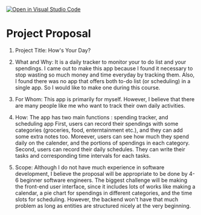 [![Open in Visual Studio Code](https://classroom.github.com/assets/open-in-vscode-c66648af7eb3fe8bc4f294546bfd86ef473780cde1dea487d3c4ff354943c9ae.svg)](https://classroom.github.com/online_ide?assignment_repo_id=8395547&assignment_repo_type=AssignmentRepo)
# Project Proposal
1. Project Title: How's Your Day?
2. What and Why: 
  It is a daily tracker to monitor your to do list and your spendings. I came out to make this app because I found it necessary to stop wasting so much money and time everyday by tracking them. Also, I found there was no app that offers both to-do list (or scheduling) in a single app. So I would like to make one during this course.

3. For Whom:
This app is primarily for myself. However, I believe that there are many people like me who want to track their own daily activities.

4. How:
The app has two main functions : spending tracker, and scheduling app
First, users can record their spendings with some categories (groceries, food, enterntainment etc.), and they can add some extra notes too. Moreever, users can see how much they spend daily on the calender, and the portions of spendings in each category. 
Second, users can record their daily schedules. They can write their tasks and corresponding time intervals for each tasks. 

5. Scope:
Although I do not have much experience in software development, I believe the proposal will be appropriate to be done by 4-6 beginner software engineers. The biggest challenge will be making the front-end user interface, since it includes lots of works like making a calendar, a pie chart for spendings in different categories, and the time slots for scheduling. However, the backend won't have that much problem as long as entities are structured nicely at the very beginning. 
